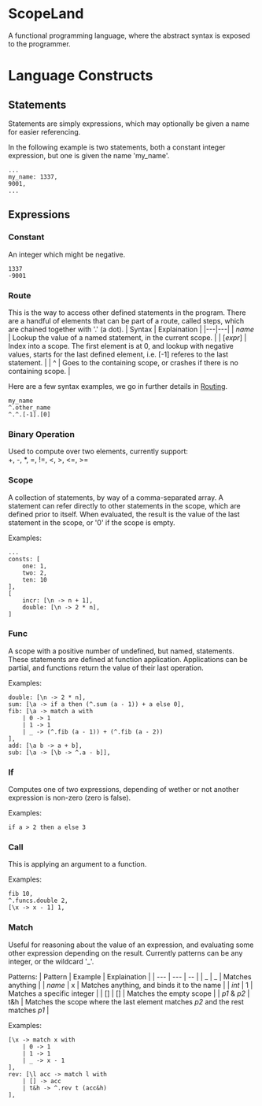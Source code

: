 # ScopeLand

A functional programming language, where the abstract syntax is exposed to the programmer.

# Language Constructs
## Statements

Statements are simply expressions, which may optionally be given a name for easier referencing.

In the following example is two statements, both a constant integer expression, but one is given the name 'my_name'.

```
...
my_name: 1337,
9001,
...
```

## Expressions

### Constant

An integer which might be negative.
```
1337
-9001
```

### Route

This is the way to access other defined statements in the program. There are a handful of elements that can be part of a route, called steps, which are chained together with '.' (a dot).
| Syntax | Explaination |
|---|---|
| _name_ | Lookup the value of a named statement, in the current scope. |
| [_expr_] | Index into a scope. The first element is at 0, and lookup with negative values, starts for the last defined element, i.e. [-1] referes to the last statement. |
| ^ | Goes to the containing scope, or crashes if there is no containing scope. | 

Here are a few syntax examples, we go in further details in [Routing](#routing).
```
my_name
^.other_name
^.^.[-1].[0]
```

### Binary Operation

Used to compute over two elements, currently support: <br>
+, -, *, =, !=, <, >, <=, >=

### Scope

A collection of statements, by way of a comma-separated array. A statement can refer directly to other statements in the scope, which are defined prior to itself. When evaluated, the result is the value of the last statement in the scope, or '0' if the scope is empty. 

Examples:
```
...
consts: [
    one: 1,
    two: 2,
    ten: 10
],
[
    incr: [\n -> n + 1],
    double: [\n -> 2 * n],
]
```

### Func

A scope with a positive number of undefined, but named, statements. These statements are defined at function application. Applications can be partial, and functions return the value of their last operation.

Examples:
```
double: [\n -> 2 * n],
sum: [\a -> if a then (^.sum (a - 1)) + a else 0],
fib: [\a -> match a with 
    | 0 -> 1
    | 1 -> 1 
    | _ -> (^.fib (a - 1)) + (^.fib (a - 2))
],
add: [\a b -> a + b],
sub: [\a -> [\b -> ^.a - b]],
```

### If

Computes one of two expressions, depending of wether or not another expression is non-zero (zero is false).

Examples:
```
if a > 2 then a else 3
```

### Call

This is applying an argument to a function.

Examples:
```
fib 10,
^.funcs.double 2,
[\x -> x - 1] 1,
```

### Match

Useful for reasoning about the value of an expression, and evaluating some other expression depending on the result. Currently patterns can be any integer, or the wildcard '_'.

Patterns:
| Pattern | Example | Explaination |
| --- | --- | -- |
| _ | _ | Matches anything |
| _name_ | x | Matches anything, and binds it to the name |
| _int_ | 1 | Matches a specific integer |
| [] | [] | Matches the empty scope |
| _p1_ & _p2_ | t&h | Matches the scope where the last element matches _p2_ and the rest matches _p1_ |

Examples:
```
[\x -> match x with
    | 0 -> 1
    | 1 -> 1
    | _ -> x - 1
],
rev: [\l acc -> match l with
    | [] -> acc
    | t&h -> ^.rev t (acc&h)
],
```